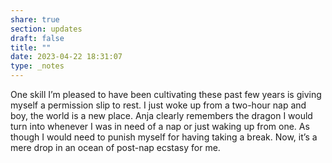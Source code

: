 ```yaml
---
share: true
section: updates
draft: false
title: ""
date: 2023-04-22 18:31:07
type: _notes
---
```



One skill I’m pleased to have been cultivating these past few years is giving myself a permission slip to rest. I just woke up from a two-hour nap and boy, the world is a new place. Anja clearly remembers the dragon I would turn into whenever I was in need of a nap or just waking up from one. As though I would need to punish myself for having taking a break. Now, it’s a mere drop in an ocean of post-nap ecstasy for me.
